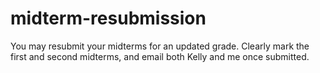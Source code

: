 # midterm-resubmission

You may resubmit your midterms for an updated grade. Clearly mark the first and second midterms, and email both Kelly and me once submitted.

